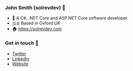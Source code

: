 ### John Smith (solrevdev) :wave:

- 🔭 A C#, .NET Core and ASP.NET Core software developer.
- 🇬🇧 Based in Oxford UK
- 🏠 https://solrevdev.com

### Get in touch 📧

- [Twitter](https://twitter.com/solrevdev)
- [LinkedIn](https://www.linkedin.com/in/solrevdev)
- [Website](https://solrevdev.com/about/)
